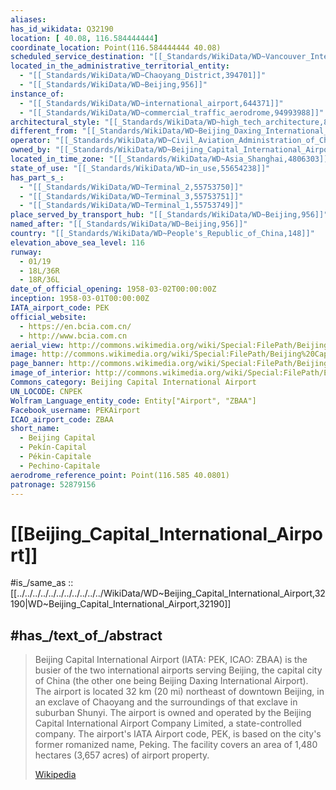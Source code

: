 ```yaml
---
aliases:
has_id_wikidata: Q32190
location: [ 40.08, 116.584444444]
coordinate_location: Point(116.584444444 40.08)
scheduled_service_destination: "[[_Standards/WikiData/WD~Vancouver_International_Airport,321224]]"
located_in_the_administrative_territorial_entity:
  - "[[_Standards/WikiData/WD~Chaoyang_District,394701]]"
  - "[[_Standards/WikiData/WD~Beijing,956]]"
instance_of:
  - "[[_Standards/WikiData/WD~international_airport,644371]]"
  - "[[_Standards/WikiData/WD~commercial_traffic_aerodrome,94993988]]"
architectural_style: "[[_Standards/WikiData/WD~high_tech_architecture,845318]]"
different_from: "[[_Standards/WikiData/WD~Beijing_Daxing_International_Airport,1139574]]"
operator: "[[_Standards/WikiData/WD~Civil_Aviation_Administration_of_China,1329619]]"
owned_by: "[[_Standards/WikiData/WD~Beijing_Capital_International_Airport_Company_Limited,2893987]]"
located_in_time_zone: "[[_Standards/WikiData/WD~Asia_Shanghai,4806303]]"
state_of_use: "[[_Standards/WikiData/WD~in_use,55654238]]"
has_part_s_:
  - "[[_Standards/WikiData/WD~Terminal_2,55753750]]"
  - "[[_Standards/WikiData/WD~Terminal_3,55753751]]"
  - "[[_Standards/WikiData/WD~Terminal_1,55753749]]"
place_served_by_transport_hub: "[[_Standards/WikiData/WD~Beijing,956]]"
named_after: "[[_Standards/WikiData/WD~Beijing,956]]"
country: "[[_Standards/WikiData/WD~People's_Republic_of_China,148]]"
elevation_above_sea_level: 116
runway:
  - 01/19
  - 18L/36R
  - 18R/36L
date_of_official_opening: 1958-03-02T00:00:00Z
inception: 1958-03-01T00:00:00Z
IATA_airport_code: PEK
official_website:
  - https://en.bcia.com.cn/
  - http://www.bcia.com.cn
aerial_view: http://commons.wikimedia.org/wiki/Special:FilePath/Beijing%20airport%20%282872267914%29.jpg
image: http://commons.wikimedia.org/wiki/Special:FilePath/Beijing%20Capital%20International%20Airport%20Aerial%20Photo%20%2820240113213409%29.jpg
page_banner: http://commons.wikimedia.org/wiki/Special:FilePath/BeijingAirportBanner.jpg
image_of_interior: http://commons.wikimedia.org/wiki/Special:FilePath/Empty%20international%20arrivals%20area%20of%20ZBAA%20T3%20%2820200825175054%29.jpg
Commons_category: Beijing Capital International Airport
UN_LOCODE: CNPEK
Wolfram_Language_entity_code: Entity["Airport", "ZBAA"]
Facebook_username: PEKAirport
ICAO_airport_code: ZBAA
short_name:
  - Beijing Capital
  - Pekín-Capital
  - Pékin-Capitale
  - Pechino-Capitale
aerodrome_reference_point: Point(116.585 40.0801)
patronage: 52879156
---
```


# [[Beijing_Capital_International_Airport]] 

#is_/same_as :: [[../../../../../../../../../../../WikiData/WD~Beijing_Capital_International_Airport,32190|WD~Beijing_Capital_International_Airport,32190]] 

## #has_/text_of_/abstract 

> Beijing Capital International Airport (IATA: PEK, ICAO: ZBAA) 
> is the busier of the two international airports serving Beijing, the capital city of China 
> (the other one being Beijing Daxing International Airport). 
> The airport is located 32 km (20 mi) northeast of downtown Beijing, in an exclave of Chaoyang and the surroundings of that exclave in suburban Shunyi. The airport is owned and operated by the Beijing Capital International Airport Company Limited, a state-controlled company. The airport's IATA Airport code, PEK, is based on the city's former romanized name, Peking. The facility covers an area of 1,480 hectares (3,657 acres) of airport property.
>
> [Wikipedia](https://en.wikipedia.org/wiki/Beijing%20Capital%20International%20Airport) 


